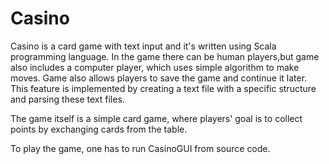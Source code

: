 # Casino

Casino is a card game with text input and it's written using Scala programming language. In the game there can be human players,but game also includes a computer player, which uses simple algorithm to make moves. Game also allows players to save
the game and continue it later. This feature is implemented by creating a text file with a specific structure and parsing these
text files.

The game itself is a simple card game, where players' goal is to collect points by exchanging cards from the table.

To play the game, one has to run CasinoGUI from source code.
